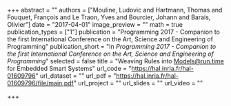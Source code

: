 +++
abstract = ""
authors = ["Mouline, Ludovic and Hartmann, Thomas and Fouquet, François and Le Traon, Yves and Bourcier, Johann and Barais, Olivier"]
date = "2017-04-01"
image_preview = ""
math = true
publication_types = ["1"]
publication = "Programming 2017 - Companion to the first International Conference on the Art, Science and Engineering of Programming"
publication_short = "In *Programming 2017 - Companion to the first International Conference on the Art, Science and Engineering of Programming*"
selected = false
title = "Weaving Rules into Models@run.time for Embedded Smart Systems"
url_code = "https://hal.inria.fr/hal-01609796"
url_dataset = ""
url_pdf = "https://hal.inria.fr/hal-01609796/file/main.pdf"
url_project = ""
url_slides = ""
url_video = ""

+++
